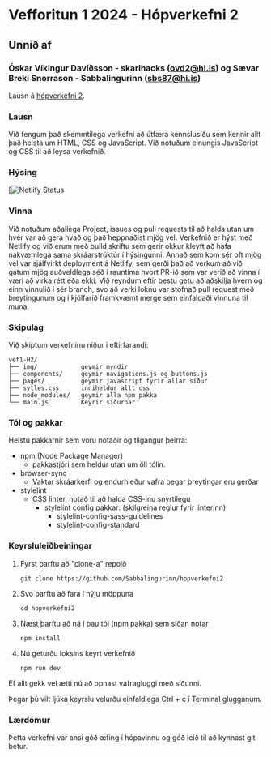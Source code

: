 # Vefforitun 1 2024 - Hópverkefni 2
## Unnið af
### Óskar Víkingur Davíðsson - skarihacks (ovd2@hi.is) og Sævar Breki Snorrason - Sabbalingurinn (sbs87@hi.is)

Lausn á [hópverkefni 2](https://github.com/vefforritun/vef1-2024-h2).

### Lausn

Við fengum það skemmtilega verkefni að útfæra kennslusíðu sem kennir allt það helsta um HTML, CSS og JavaScript. Við notuðum einungis JavaScript og CSS til að leysa verkefnið.

### Hýsing

[![Netlify Status](linkur)

### Vinna

Við notuðum aðallega Project, issues og pull requests til að halda utan um hver var að gera hvað og það heppnaðist mjög vel.
Verkefnið er hýst með Netlify og við erum með build skriftu sem gerir okkur kleyft að hafa nákvæmlega sama skráarstrúktúr í hýsingunni.
Annað sem kom sér oft mjög vel var sjálfvirkt deployment á Netlify, sem gerði það að verkum að við gátum mjög auðveldlega séð í rauntíma hvort PR-ið sem var verið að vinna í væri að virka rétt eða ekki.
Við reyndum eftir bestu getu að aðskilja hvern og einn vinnulið í sér branch, svo að verki loknu var stofnað pull request með breytingunum og í kjölfarið framkvæmt merge sem einfaldaði vinnuna til muna.

### Skipulag

Við skiptum verkefninu niður í eftirfarandi:

```
vef1-H2/
├── img/            geymir myndir 
├── components/     geymir navigations.js og buttons.js
├── pages/          geymir javascript fyrir allar síður 
├── sytles.css      inniheldur allt css
├── node_modules/   geymir alla npm pakka
└── main.js         Keyrir síðurnar
```

### Tól og pakkar

Helstu pakkarnir sem voru notaðir og tilgangur þeirra:

- npm (Node Package Manager)
   - pakkastjóri sem heldur utan um öll tólin.
- browser-sync
   - Vaktar skráarkerfi og endurhleður vafra þegar breytingar eru gerðar
- stylelint
   - CSS linter, notað til að halda CSS-inu snyrtilegu
      - stylelint config pakkar: (skilgreina reglur fyrir linterinn)
         - stylelint-config-sass-guidelines
         - stylelint-config-standard

### Keyrsluleiðbeiningar

1. Fyrst þarftu að "clone-a" repoið
   ```
   git clone https://github.com/Sabbalingurinn/hopverkefni2
   ```
2. Svo þarftu að fara í nýju möppuna
   ```
   cd hopverkefni2
   ```
2. Næst þarftu að ná í þau tól (npm pakka) sem síðan notar
   ```
   npm install
   ```
5. Nú geturðu loksins keyrt verkefnið
   ```
   npm run dev
   ```
Ef allt gekk vel ætti nú að opnast vafragluggi með síðunni.

Þegar þú vilt ljúka keyrslu velurðu einfaldlega Ctrl + c í Terminal glugganum.

### Lærdómur

Þetta verkefni var ansi góð æfing í hópavinnu og góð leið til að kynnast git betur.